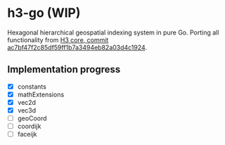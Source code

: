 # h3-go (WIP)

Hexagonal hierarchical geospatial indexing system in pure Go. Porting all functionality from [H3 core, commit ac7bf47f2c85df59ff1b7a3494eb82a03d4c1924](https://github.com/uber/h3/tree/ac7bf47f2c85df59ff1b7a3494eb82a03d4c1924).

## Implementation progress

- [X] constants
- [X] mathExtensions
- [X] vec2d
- [X] vec3d
- [ ] geoCoord
- [ ] coordijk
- [ ] faceijk
